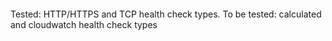 ####

Tested: HTTP/HTTPS and TCP health check types.
To be tested: calculated and cloudwatch health check types

